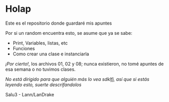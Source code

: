 # Holap
Este es el repositorio donde guardaré mis apuntes

Por si un random encuentra esto, se asume que ya se sabe:
- Print, Variables, listas, etc
- Funciones
- Como crear una clase e instanciarla

_¡Por cierto!_, los archivos 01, 02 y 08; nunca existieron, no tomé apuntes de esa semana o no tuvimos clases.

_No está dirigido para que alguién más lo vea sdklfj, así que si estás leyendo esto, suerte descrifandolos_

Salu3 - Lann/LanDrake